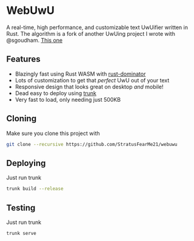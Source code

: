 # WebUwU

A real-time, high performance, and customizable text UwUifier written in Rust. The algorithm
is a fork of another UwUing project I wrote with @sgoudham. [This one](https://github.com/sgoudham/uwuifyy)

## Features

- Blazingly fast using Rust WASM with [rust-dominator](https://github.com/Pauan/rust-dominator)
- Lots of customization to get that *perfect* UwU out of your text
- Responsive design that looks great on desktop *and* mobile!
- Dead easy to deploy using [trunk](https://github.com/thedodd/trunk)
- Very fast to load, only needing just 500KB

## Cloning

Make sure you clone this project with
```sh
git clone --recursive https://github.com/StratusFearMe21/webuwu
```

## Deploying

Just run trunk
```sh
trunk build --release
```

## Testing

Just run trunk
```sh
trunk serve
```